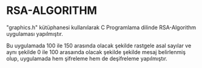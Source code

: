 # RSA-ALGORITHM
"graphics.h" kütüphanesi kullanılarak C Programlama dilinde RSA-Algorithm uygulaması yapılmıştır.

Bu uygulamada 100 ile 150 arasında olacak şekilde rastgele asal sayılar ve aynı şekilde 0 ile 100 arasaında olacak şekilde şekilde mesaj belirlenmiş olup, uygulamada hem şifreleme hem de deşifreleme yapılmıştır.
